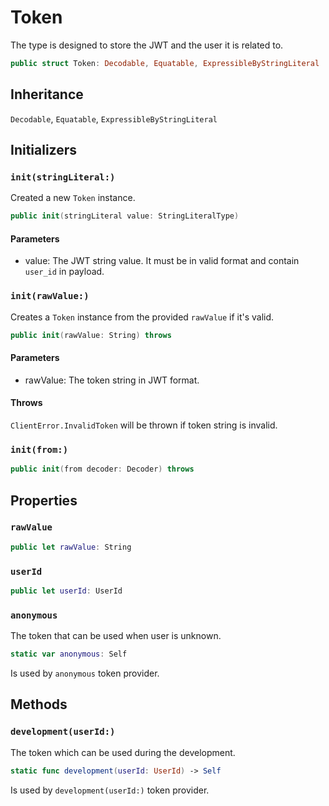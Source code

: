 # Token

The type is designed to store the JWT and the user it is related to.

``` swift
public struct Token: Decodable, Equatable, ExpressibleByStringLiteral 
```

## Inheritance

`Decodable`, `Equatable`, `ExpressibleByStringLiteral`

## Initializers

### `init(stringLiteral:)`

Created a new `Token` instance.

``` swift
public init(stringLiteral value: StringLiteralType) 
```

#### Parameters

  - value: The JWT string value. It must be in valid format and contain `user_id` in payload.

### `init(rawValue:)`

Creates a `Token` instance from the provided `rawValue` if it's valid.

``` swift
public init(rawValue: String) throws 
```

#### Parameters

  - rawValue: The token string in JWT format.

#### Throws

`ClientError.InvalidToken` will be thrown if token string is invalid.

### `init(from:)`

``` swift
public init(from decoder: Decoder) throws 
```

## Properties

### `rawValue`

``` swift
public let rawValue: String
```

### `userId`

``` swift
public let userId: UserId
```

### `anonymous`

The token that can be used when user is unknown.

``` swift
static var anonymous: Self 
```

Is used by `anonymous` token provider.

## Methods

### `development(userId:)`

The token which can be used during the development.

``` swift
static func development(userId: UserId) -> Self 
```

Is used by `development(userId:)` token provider.
